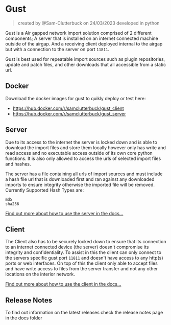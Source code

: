 # Gust
> created by @Sam-Clutterbuck on 24/03/2023 developed in python

Gust is a Air gapped network import solution comprised of 2 different components; A server that is installed on an internet connected machine outside of the airgap. And a receiving client deployed internal to the airgap but with a connection to the server on port `11811`.

Gust is best used for repeatable import sources such as plugin repositories, update and patch files, and other downloads that all accessible from a static url.

## Docker

Download the docker images for gust to quikly deploy or test here:
* https://hub.docker.com/r/samclutterbuck/gust_client
* https://hub.docker.com/r/samclutterbuck/gust_server

## Server

Due to its access to the internet the server is locked down and is able to download the import files and store them locally however only has write and read access and no executable access outside of its own core python functions. It is also only allowed to access the urls of selected import files and hashes.

The server has a file containing all urls of import sources and must include a hash file url that is downloaded first and ran against any downloaded imports to ensure integrity otherwise the imported file will be removed. Currently Supported Hash Types are:
```
md5
sha256
```
[Find out more about how to use the server in the docs...](/docs/server.md)

## Client

The Client also has to be securely locked down to ensure that its connection to an internet connected device (the  server) doesn't compromise its integrity and confidentiality. To assist in this the client can only connect to the servers specific gust port `11811` and doesn't have access to any http(s) ports or web interfaces. On top of this the client only able to accept files and have write access to files from the server transfer and not any other locations on the interior network.

[Find out more about how to use the client in the docs...](/docs/client.md)

## Release Notes
To find out information on the latest releases check the release notes page in the docs folder

